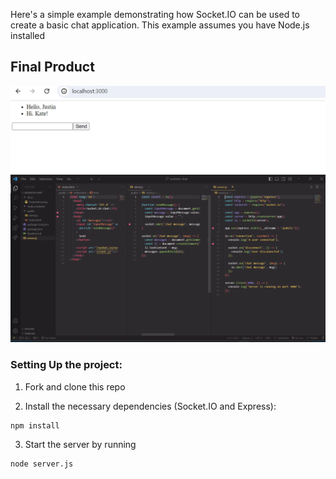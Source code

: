 Here's a simple example demonstrating how Socket.IO can be used to create a basic chat application. This example assumes you have Node.js installed

## Final Product

!["Screenshot of chat"](https://github.com/EkaterinaEg/socketio-chat/blob/master/docs/Screenshot.png)
!["Screenshot of files"](https://github.com/EkaterinaEg/socketio-chat/blob/master/docs/Vscode.png)

### Setting Up the project:

1. Fork and clone this repo

2. Install the necessary dependencies (Socket.IO and Express):

```
npm install
```

3. Start the server by running

```
node server.js
```
